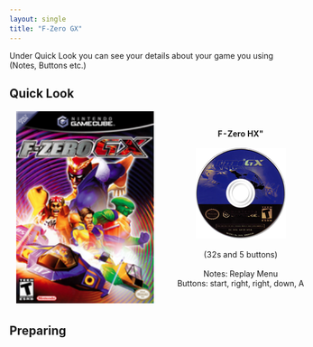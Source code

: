 ```yaml
---
layout: single
title: "F-Zero GX"
---
```

Under Quick Look you can see your details about your game you using (Notes, Buttons etc.)
## Quick Look
<!--TODO: Maybe there are some other ways to do it, but it works lol-->
<table style="table-layout: fixed; width: 552px">
<colgroup>
<col style="width: 268px">
<col style="width: 284px">
</colgroup>
<thead>
  <tr>
    <td style="text-align:center">
      <img src="/images/gameArt/GFZE/GFZE_box.png" alt="FZero Box Art" width="244" height="340">
    </td>
    <td style="text-align:center">
      <b>F-Zero HX"</b><br>
      <br><img src="/images/gameArt/GFZE/GFZE_disc.png" alt="FZero Disc Art" width="160" height="160">
      <br>
      <br>(32s and 5 buttons)<br>
      <br>Notes: Replay Menu
      <br>Buttons: start, right, right, down, A
      <br>
    </td>
  </tr>
</thead>
</table>
<!--  //////////////////////////////////////////////////////////   -->

## Preparing